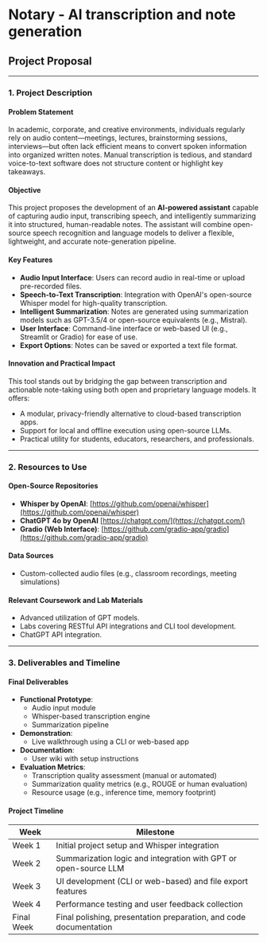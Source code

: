 # Notary - AI transcription and note generation 

## Project Proposal

---

### 1. Project Description

#### Problem Statement

In academic, corporate, and creative environments, individuals regularly rely on audio content—meetings, lectures, brainstorming sessions, interviews—but often lack efficient means to convert spoken information into organized written notes. Manual transcription is tedious, and standard voice-to-text software does not structure content or highlight key takeaways.

#### Objective

This project proposes the development of an **AI-powered assistant** capable of capturing audio input, transcribing speech, and intelligently summarizing it into structured, human-readable notes. The assistant will combine open-source speech recognition and language models to deliver a flexible, lightweight, and accurate note-generation pipeline.

#### Key Features

- **Audio Input Interface**: Users can record audio in real-time or upload pre-recorded files.
- **Speech-to-Text Transcription**: Integration with OpenAI's open-source Whisper model for high-quality transcription.
- **Intelligent Summarization**: Notes are generated using summarization models such as GPT-3.5/4 or open-source equivalents (e.g., Mistral).
- **User Interface**: Command-line interface or web-based UI (e.g., Streamlit or Gradio) for ease of use.
- **Export Options**: Notes can be saved or exported a text file format.

#### Innovation and Practical Impact

This tool stands out by bridging the gap between transcription and actionable note-taking using both open and proprietary language models. It offers:

- A modular, privacy-friendly alternative to cloud-based transcription apps.
- Support for local and offline execution using open-source LLMs.
- Practical utility for students, educators, researchers, and professionals.

---

### 2. Resources to Use

#### Open-Source Repositories

- **Whisper by OpenAI**: [https://github.com/openai/whisper](https://github.com/openai/whisper)
- **ChatGPT 4o by OpenAI** [https://chatgpt.com/](https://chatgpt.com/)
- **Gradio (Web Interface)**: [https://github.com/gradio-app/gradio](https://github.com/gradio-app/gradio)

#### Data Sources

- Custom-collected audio files (e.g., classroom recordings, meeting simulations)

#### Relevant Coursework and Lab Materials

- Advanced utilization of GPT models.
- Labs covering RESTful API integrations and CLI tool development.
- ChatGPT API integration.

---

### 3. Deliverables and Timeline

#### Final Deliverables

- **Functional Prototype**:
  - Audio input module
  - Whisper-based transcription engine
  - Summarization pipeline
- **Demonstration**:
  - Live walkthrough using a CLI or web-based app
- **Documentation**:
  - User wiki with setup instructions
- **Evaluation Metrics**:
  - Transcription quality assessment (manual or automated)
  - Summarization quality metrics (e.g., ROUGE or human evaluation)
  - Resource usage (e.g., inference time, memory footprint)

#### Project Timeline

| Week       | Milestone                                                     |
|------------|---------------------------------------------------------------|
| Week 1     | Initial project setup and Whisper integration                 |
| Week 2     | Summarization logic and integration with GPT or open-source LLM |
| Week 3     | UI development (CLI or web-based) and file export features    |
| Week 4     | Performance testing and user feedback collection              |
| Final Week | Final polishing, presentation preparation, and code documentation |

